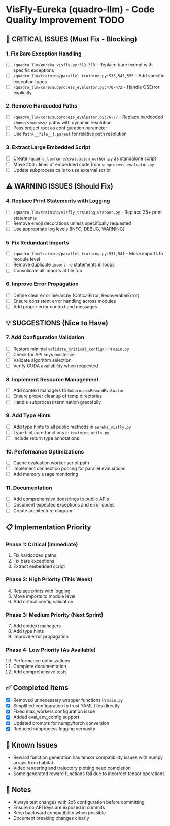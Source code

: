 # VisFly-Eureka (quadro-llm) - Code Quality Improvement TODO

## 🚨 CRITICAL ISSUES (Must Fix - Blocking)

### 1. Fix Bare Exception Handling
- [ ] `/quadro_llm/eureka_visfly.py:312-313` - Replace bare except with specific exceptions
- [ ] `/quadro_llm/training/parallel_training.py:535,545,555` - Add specific exception types
- [ ] `/quadro_llm/core/subprocess_evaluator.py:470-472` - Handle OSError explicitly

### 2. Remove Hardcoded Paths
- [ ] `/quadro_llm/core/subprocess_evaluator.py:76-77` - Replace hardcoded `/home/simonwsy/` paths with dynamic resolution
- [ ] Pass project root as configuration parameter
- [ ] Use `Path(__file__).parent` for relative path resolution

### 3. Extract Large Embedded Script
- [ ] Create `/quadro_llm/core/evaluation_worker.py` as standalone script
- [ ] Move 200+ lines of embedded code from `subprocess_evaluator.py`
- [ ] Update subprocess calls to use external script

## ⚠️ WARNING ISSUES (Should Fix)

### 4. Replace Print Statements with Logging
- [ ] `/quadro_llm/training/visfly_training_wrapper.py` - Replace 35+ print statements
- [ ] Remove emoji decorations unless specifically requested
- [ ] Use appropriate log levels (INFO, DEBUG, WARNING)

### 5. Fix Redundant Imports
- [ ] `/quadro_llm/training/parallel_training.py:531,541` - Move imports to module level
- [ ] Remove duplicate `import re` statements in loops
- [ ] Consolidate all imports at file top

### 6. Improve Error Propagation
- [ ] Define clear error hierarchy (CriticalError, RecoverableError)
- [ ] Ensure consistent error handling across modules
- [ ] Add proper error context and messages

## 💡 SUGGESTIONS (Nice to Have)

### 7. Add Configuration Validation
- [ ] Restore minimal `validate_critical_config()` in `main.py`
- [ ] Check for API keys existence
- [ ] Validate algorithm selection
- [ ] Verify CUDA availability when requested

### 8. Implement Resource Management
- [ ] Add context managers to `SubprocessRewardEvaluator`
- [ ] Ensure proper cleanup of temp directories
- [ ] Handle subprocess termination gracefully

### 9. Add Type Hints
- [ ] Add type hints to all public methods in `eureka_visfly.py`
- [ ] Type hint core functions in `training_utils.py`
- [ ] Include return type annotations

### 10. Performance Optimizations
- [ ] Cache evaluation worker script path
- [ ] Implement connection pooling for parallel evaluations
- [ ] Add memory usage monitoring

### 11. Documentation
- [ ] Add comprehensive docstrings to public APIs
- [ ] Document expected exceptions and error codes
- [ ] Create architecture diagram

## 📋 Implementation Priority

### Phase 1: Critical (Immediate)
1. Fix hardcoded paths
2. Fix bare exceptions
3. Extract embedded script

### Phase 2: High Priority (This Week)
4. Replace prints with logging
5. Move imports to module level
6. Add critical config validation

### Phase 3: Medium Priority (Next Sprint)
7. Add context managers
8. Add type hints
9. Improve error propagation

### Phase 4: Low Priority (As Available)
10. Performance optimizations
11. Complete documentation
12. Add comprehensive tests

## ✅ Completed Items
- [x] Removed unnecessary wrapper functions in `main.py`
- [x] Simplified configuration to trust YAML files directly
- [x] Fixed max_workers configuration issue
- [x] Added eval_env_config support
- [x] Updated prompts for numpy/torch conversion
- [x] Reduced subprocess logging verbosity

## 🐛 Known Issues
- Reward function generation has tensor compatibility issues with numpy arrays from habitat
- Video rendering and trajectory plotting need completion
- Some generated reward functions fail due to incorrect tensor operations

## 📝 Notes
- Always test changes with 2x5 configuration before committing
- Ensure no API keys are exposed in commits
- Keep backward compatibility when possible
- Document breaking changes clearly